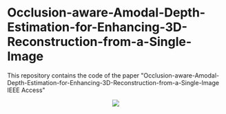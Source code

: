 # Occlusion-aware-Amodal-Depth-Estimation-for-Enhancing-3D-Reconstruction-from-a-Single-Image
This repository contains the code of the paper   "Occlusion-aware-Amodal-Depth-Estimation-for-Enhancing-3D-Reconstruction-from-a-Single-Image IEEE Access"
 
<p align="center"> <img src=".gif/Amodal.gif"  ></p>